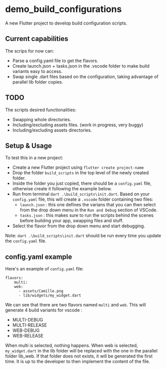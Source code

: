 # demo_build_configurations

A new Flutter project to develop build configuration scripts.

## Current capabilities
The scrips for now can:
- Parse a config.yaml file to get the flavors.
- Create launch.json + tasks.json in the .vscode folder to make build variants easy to access.
- Swap single .dart files based on the configuration, taking advantage of parallel lib folder copies.

## TODO
The scripts desired functionalities:
- Swapping whole directories.
- Including/excluding assets files. (work in progress, very buggy)
- Including/excluding assets directories.

## Setup & Usage
To test this in a new project:
- Create a new Flutter project using ```flutter create project-name```
- Drop the folder ```build_scripts``` in the top level of the newly created folder.
- Inside the folder you just copied, there should be a ```config.yaml``` file, otherwise create it following the example below.
- Run from terminal ```dart .\build_scripts\init.dart```. Based on your ```config.yaml``` file, this will create a ```.vscode``` folder containing two files:
    - ```launch.json``` : this one defines the varians that you can then select from the drop down menu in the ```Run and Debug``` section of VSCode.
    - ```tasks.json``` : this makes sure to run the scripts behind the scenes before building your app, swapping files and stuff.
- Select the flavor from the drop down menu and start debugging.

Note: ```dart .\build_scripts\init.dart``` should be run every time you update the ```config.yaml``` file.

## config.yaml example
Here's an example of ```config.yaml``` file:
```
flavors:
    multi:
    web: 
      - assets/Camille.png
      - lib/widgets/my_widget.dart
```

We can see that there are two flavors named ```multi``` and ```web```. This will generate 4 build variants for vscode : 
- MULTI-DEBUG
- MULTI-RELEASE
- WEB-DEBUG
- WEB-RELEASE

When multi is selected, nothing happens.
When web is selected, ```my_widget.dart``` in the lib folder will be replaced with the one in the parallel folder lib_web. If that folder does not exists, it will be generated the first time. It is up to the developer to then implement the content of the file.